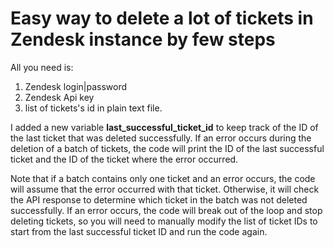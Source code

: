 # Easy way to delete a lot of tickets in Zendesk instance by few steps
All you need is:
1. Zendesk login|password
2. Zendesk Api key
3. list of tickets's id in plain text file.

I added a new variable **last_successful_ticket_id** to keep track of the ID of the last ticket that was deleted successfully.
If an error occurs during the deletion of a batch of tickets, the code will print the ID of the last successful ticket and the ID of the ticket where the error occurred.

Note that if a batch contains only one ticket and an error occurs, the code will assume that the error occurred with that ticket. Otherwise, it will check the API response to determine which ticket in the batch was not deleted successfully. If an error occurs, the code will break out of the loop and stop deleting tickets, so you will need to manually modify the list of ticket IDs to start from the last successful ticket ID and run the code again.
